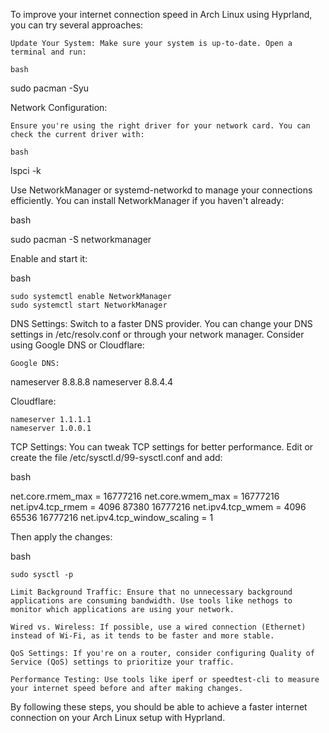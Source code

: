 To improve your internet connection speed in Arch Linux using Hyprland, you can try several approaches:

    Update Your System: Make sure your system is up-to-date. Open a terminal and run:

    bash

sudo pacman -Syu

Network Configuration:

    Ensure you're using the right driver for your network card. You can check the current driver with:

    bash

lspci -k

Use NetworkManager or systemd-networkd to manage your connections efficiently. You can install NetworkManager if you haven't already:

bash

sudo pacman -S networkmanager

Enable and start it:

bash

    sudo systemctl enable NetworkManager
    sudo systemctl start NetworkManager

DNS Settings: Switch to a faster DNS provider. You can change your DNS settings in /etc/resolv.conf or through your network manager. Consider using Google DNS or Cloudflare:

    Google DNS:

nameserver 8.8.8.8
nameserver 8.8.4.4

Cloudflare:

    nameserver 1.1.1.1
    nameserver 1.0.0.1

TCP Settings: You can tweak TCP settings for better performance. Edit or create the file /etc/sysctl.d/99-sysctl.conf and add:

bash

net.core.rmem_max = 16777216
net.core.wmem_max = 16777216
net.ipv4.tcp_rmem = 4096 87380 16777216
net.ipv4.tcp_wmem = 4096 65536 16777216
net.ipv4.tcp_window_scaling = 1

Then apply the changes:

bash

    sudo sysctl -p

    Limit Background Traffic: Ensure that no unnecessary background applications are consuming bandwidth. Use tools like nethogs to monitor which applications are using your network.

    Wired vs. Wireless: If possible, use a wired connection (Ethernet) instead of Wi-Fi, as it tends to be faster and more stable.

    QoS Settings: If you're on a router, consider configuring Quality of Service (QoS) settings to prioritize your traffic.

    Performance Testing: Use tools like iperf or speedtest-cli to measure your internet speed before and after making changes.

By following these steps, you should be able to achieve a faster internet connection on your Arch Linux setup with Hyprland.
